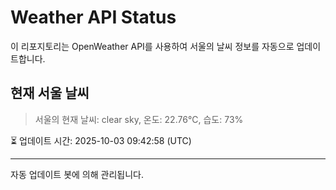
# Weather API Status

이 리포지토리는 OpenWeather API를 사용하여 서울의 날씨 정보를 자동으로 업데이트합니다.

## 현재 서울 날씨
> 서울의 현재 날씨: clear sky, 온도: 22.76°C, 습도: 73%

⏳ 업데이트 시간: 2025-10-03 09:42:58 (UTC)

---
자동 업데이트 봇에 의해 관리됩니다.
